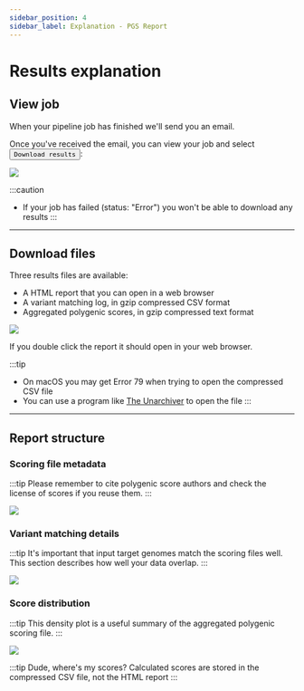 ```yaml
---
sidebar_position: 4
sidebar_label: Explanation - PGS Report
---
```


# Results explanation

## View job

When your pipeline job has finished we'll send you an email. 

Once you've received the email, you can view your job and select <button name="button">`Download results`</button>:

![](/img/report/view.png)

:::caution
* If your job has failed (status: "Error") you won't be able to download any results
:::


---

## Download files

Three results files are available:

* A HTML report that you can open in a web browser
* A variant matching log, in gzip compressed CSV format
* Aggregated polygenic scores, in gzip compressed text format

![](/img/report/download.png)

If you double click the report it should open in your web browser. 

:::tip
* On macOS you may get Error 79 when trying to open the compressed CSV file
* You can use a program like [The Unarchiver](https://theunarchiver.com/) to open the file
:::

---

## Report structure

### Scoring file metadata

:::tip
Please remember to cite polygenic score authors and check the license of scores if you reuse them.
:::

![](/img/report/report-1.png)

### Variant matching details

:::tip
It's important that input target genomes match the scoring files well. This section describes how well your data overlap. 
:::

![](/img/report/report-2.png)

### Score distribution

:::tip
This density plot is a useful summary of the aggregated polygenic scoring file.
:::

![](/img/report/report-3.png)

:::tip Dude, where's my scores?
Calculated scores are stored in the compressed CSV file, not the HTML report
:::